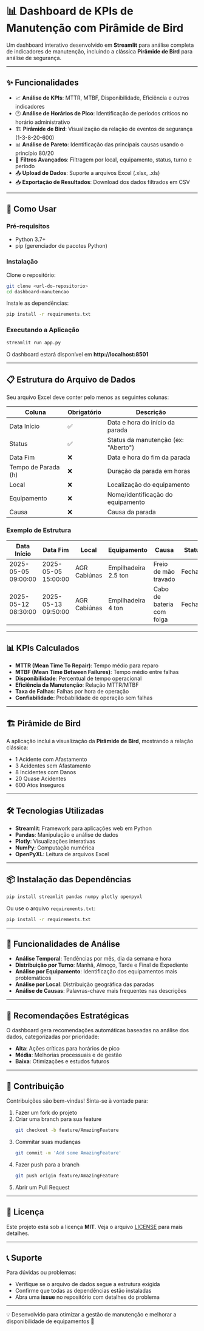 # 📊 Dashboard de KPIs de Manutenção com Pirâmide de Bird

Um dashboard interativo desenvolvido em **Streamlit** para análise completa de indicadores de manutenção, incluindo a clássica **Pirâmide de Bird** para análise de segurança.

---

## ✨ Funcionalidades

- 📈 **Análise de KPIs**: MTTR, MTBF, Disponibilidade, Eficiência e outros indicadores  
- 🕐 **Análise de Horários de Pico**: Identificação de períodos críticos no horário administrativo  
- 🏗️ **Pirâmide de Bird**: Visualização da relação de eventos de segurança (1-3-8-20-600)  
- 📊 **Análise de Pareto**: Identificação das principais causas usando o princípio 80/20  
- 🔧 **Filtros Avançados**: Filtragem por local, equipamento, status, turno e período  
- 📤 **Upload de Dados**: Suporte a arquivos Excel (.xlsx, .xls)  
- 📥 **Exportação de Resultados**: Download dos dados filtrados em CSV  

---

## 🚀 Como Usar

### Pré-requisitos
- Python 3.7+  
- pip (gerenciador de pacotes Python)  

### Instalação
Clone o repositório:

```bash
git clone <url-do-repositorio>
cd dashboard-manutencao
```

Instale as dependências:

```bash
pip install -r requirements.txt
```

### Executando a Aplicação

```bash
streamlit run app.py
```

O dashboard estará disponível em **http://localhost:8501**

---

## 📋 Estrutura do Arquivo de Dados

Seu arquivo Excel deve conter pelo menos as seguintes colunas:

| Coluna             | Obrigatório | Descrição                                |
|--------------------|-------------|------------------------------------------|
| Data Início        | ✅           | Data e hora do início da parada          |
| Status             | ✅           | Status da manutenção (ex: "Aberto")      |
| Data Fim           | ❌           | Data e hora do fim da parada             |
| Tempo de Parada (h)| ❌           | Duração da parada em horas               |
| Local              | ❌           | Localização do equipamento               |
| Equipamento        | ❌           | Nome/identificação do equipamento        |
| Causa              | ❌           | Causa da parada                          |

### Exemplo de Estrutura

| Data Início         | Data Fim           | Local        | Equipamento          | Causa                     | Status   |
|---------------------|--------------------|--------------|----------------------|---------------------------|----------|
| 2025-05-05 09:00:00 | 2025-05-05 15:00:00| AGR Cabiúnas | Empilhadeira 2.5 ton | Freio de mão travado      | Fechado  |
| 2025-05-12 08:30:00 | 2025-05-13 09:50:00| AGR Cabiúnas | Empilhadeira 4 ton   | Cabo de bateria com folga | Fechado  |

---

## 📊 KPIs Calculados

- **MTTR (Mean Time To Repair)**: Tempo médio para reparo  
- **MTBF (Mean Time Between Failures)**: Tempo médio entre falhas  
- **Disponibilidade**: Percentual de tempo operacional  
- **Eficiência da Manutenção**: Relação MTTR/MTBF  
- **Taxa de Falhas**: Falhas por hora de operação  
- **Confiabilidade**: Probabilidade de operação sem falhas  

---

## 🏗️ Pirâmide de Bird

A aplicação inclui a visualização da **Pirâmide de Bird**, mostrando a relação clássica:

- 1 Acidente com Afastamento  
- 3 Acidentes sem Afastamento  
- 8 Incidentes com Danos  
- 20 Quase Acidentes  
- 600 Atos Inseguros  

---

## 🛠️ Tecnologias Utilizadas

- **Streamlit**: Framework para aplicações web em Python  
- **Pandas**: Manipulação e análise de dados  
- **Plotly**: Visualizações interativas  
- **NumPy**: Computação numérica  
- **OpenPyXL**: Leitura de arquivos Excel  

---

## 📦 Instalação das Dependências

```bash
pip install streamlit pandas numpy plotly openpyxl
```

Ou use o arquivo `requirements.txt`:

```bash
pip install -r requirements.txt
```

---

## 🎯 Funcionalidades de Análise

- **Análise Temporal**: Tendências por mês, dia da semana e hora  
- **Distribuição por Turno**: Manhã, Almoço, Tarde e Final de Expediente  
- **Análise por Equipamento**: Identificação dos equipamentos mais problemáticos  
- **Análise por Local**: Distribuição geográfica das paradas  
- **Análise de Causas**: Palavras-chave mais frequentes nas descrições  

---

## 📝 Recomendações Estratégicas

O dashboard gera recomendações automáticas baseadas na análise dos dados, categorizadas por prioridade:

- **Alta**: Ações críticas para horários de pico  
- **Média**: Melhorias processuais e de gestão  
- **Baixa**: Otimizações e estudos futuros  

---

## 🤝 Contribuição

Contribuições são bem-vindas! Sinta-se à vontade para:

1. Fazer um fork do projeto  
2. Criar uma branch para sua feature  
   ```bash
   git checkout -b feature/AmazingFeature
   ```
3. Commitar suas mudanças  
   ```bash
   git commit -m 'Add some AmazingFeature'
   ```
4. Fazer push para a branch  
   ```bash
   git push origin feature/AmazingFeature
   ```
5. Abrir um Pull Request  

---

## 📄 Licença

Este projeto está sob a licença **MIT**. Veja o arquivo [LICENSE](LICENSE) para mais detalhes.

---

## 📞 Suporte

Para dúvidas ou problemas:

- Verifique se o arquivo de dados segue a estrutura exigida  
- Confirme que todas as dependências estão instaladas  
- Abra uma **issue** no repositório com detalhes do problema  

---

💡 Desenvolvido para otimizar a gestão de manutenção e melhorar a disponibilidade de equipamentos 🚀
